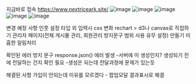 지금바로 접속 https://www.nextriceark.site/
![image](https://github.com/nakki0404/nextriceark/assets/141347738/c95a974e-f97a-41c3-9143-f7a2010102f0)
![image](https://github.com/nakki0404/nextriceark/assets/141347738/436cac3e-4267-4145-be34-5f998265b0a6)
![image](https://github.com/nakki0404/nextriceark/assets/141347738/9b1d9f4a-3f8e-4419-bb87-1bd37be749c9)
![image](https://github.com/nakki0404/nextriceark/assets/141347738/8a7aef47-19ee-464a-ad06-5ae3d9290103)
![image](https://github.com/nakki0404/nextriceark/assets/141347738/eb8ed219-e15b-46f4-9918-a72460c2e323)



변경 예정 사항
인풋 설정 타입 외 입력시 css 변화
rechart > d3나 canvas로 직접하기
관리자 페이지(전체 게시물 관리, 회원관리 방지문구 범위 사용 유무 설정) 만들기
미흡한 알림처리

확인된 에러
방지 문구 response.json() 에러 발생
-서버에 미 생성인지? 생성되기 전에 전달하는 건지 확인 필요
-생성은 되는데 전달과정에 문제가 있는듯

해결된 사항
가입이 안되는데 이유를 모르겠다 - 팝업모달 결과표시로 해결

